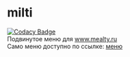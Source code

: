 # milti

[![Codacy Badge](https://app.codacy.com/project/badge/Grade/f19ad618bf4c4c5992dc2f56f360ff49)](https://www.codacy.com/manual/DmG-tech/milti?utm_source=github.com&amp;utm_medium=referral&amp;utm_content=DmG-tech/milti&amp;utm_campaign=Badge_Grade)
<Br>Подвинутое меню для <a href="https://www.mealty.ru">www.mealty.ru</a></h1>
<Br>Само меню доступно по ссылке: <a href="https://milti.herokuapp.com/meals">меню</a></h1>
